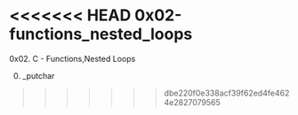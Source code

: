 <<<<<<< HEAD
 0x02-functions_nested_loops
=======
0x02. C - Functions,Nested Loops

0. _putchar
>>>>>>> dbe220f0e338acf39f62ed4fe4624e2827079565
